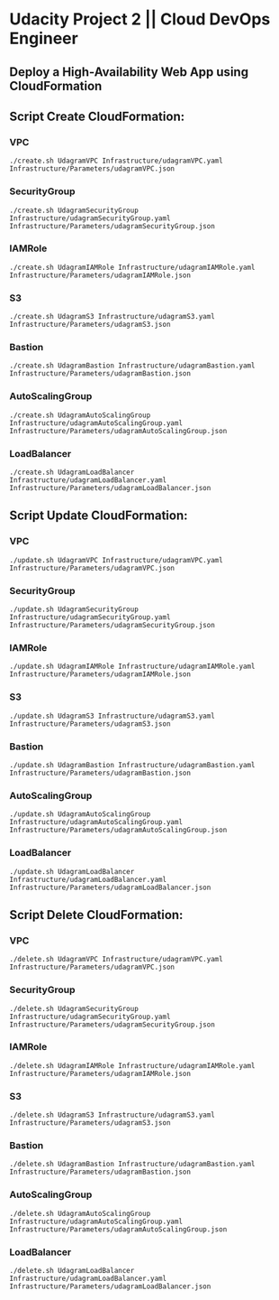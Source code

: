 # Udacity Project 2 || Cloud DevOps Engineer

## Deploy a High-Availability Web App using CloudFormation

## Script Create CloudFormation:

### VPC
	./create.sh UdagramVPC Infrastructure/udagramVPC.yaml Infrastructure/Parameters/udagramVPC.json

### SecurityGroup
	./create.sh UdagramSecurityGroup Infrastructure/udagramSecurityGroup.yaml Infrastructure/Parameters/udagramSecurityGroup.json

### IAMRole
	./create.sh UdagramIAMRole Infrastructure/udagramIAMRole.yaml Infrastructure/Parameters/udagramIAMRole.json

### S3
	./create.sh UdagramS3 Infrastructure/udagramS3.yaml Infrastructure/Parameters/udagramS3.json

### Bastion
	./create.sh UdagramBastion Infrastructure/udagramBastion.yaml Infrastructure/Parameters/udagramBastion.json

### AutoScalingGroup
	./create.sh UdagramAutoScalingGroup Infrastructure/udagramAutoScalingGroup.yaml Infrastructure/Parameters/udagramAutoScalingGroup.json

### LoadBalancer
	./create.sh UdagramLoadBalancer Infrastructure/udagramLoadBalancer.yaml Infrastructure/Parameters/udagramLoadBalancer.json
	
## Script Update CloudFormation:

### VPC
	./update.sh UdagramVPC Infrastructure/udagramVPC.yaml Infrastructure/Parameters/udagramVPC.json

### SecurityGroup
	./update.sh UdagramSecurityGroup Infrastructure/udagramSecurityGroup.yaml Infrastructure/Parameters/udagramSecurityGroup.json

### IAMRole
	./update.sh UdagramIAMRole Infrastructure/udagramIAMRole.yaml Infrastructure/Parameters/udagramIAMRole.json

### S3
	./update.sh UdagramS3 Infrastructure/udagramS3.yaml Infrastructure/Parameters/udagramS3.json

### Bastion
	./update.sh UdagramBastion Infrastructure/udagramBastion.yaml Infrastructure/Parameters/udagramBastion.json

### AutoScalingGroup
	./update.sh UdagramAutoScalingGroup Infrastructure/udagramAutoScalingGroup.yaml Infrastructure/Parameters/udagramAutoScalingGroup.json

### LoadBalancer
	./update.sh UdagramLoadBalancer Infrastructure/udagramLoadBalancer.yaml Infrastructure/Parameters/udagramLoadBalancer.json

## Script Delete CloudFormation:

### VPC
	./delete.sh UdagramVPC Infrastructure/udagramVPC.yaml Infrastructure/Parameters/udagramVPC.json

### SecurityGroup
	./delete.sh UdagramSecurityGroup Infrastructure/udagramSecurityGroup.yaml Infrastructure/Parameters/udagramSecurityGroup.json

### IAMRole
	./delete.sh UdagramIAMRole Infrastructure/udagramIAMRole.yaml Infrastructure/Parameters/udagramIAMRole.json

### S3
	./delete.sh UdagramS3 Infrastructure/udagramS3.yaml Infrastructure/Parameters/udagramS3.json

### Bastion
	./delete.sh UdagramBastion Infrastructure/udagramBastion.yaml Infrastructure/Parameters/udagramBastion.json

### AutoScalingGroup
	./delete.sh UdagramAutoScalingGroup Infrastructure/udagramAutoScalingGroup.yaml Infrastructure/Parameters/udagramAutoScalingGroup.json

### LoadBalancer
	./delete.sh UdagramLoadBalancer Infrastructure/udagramLoadBalancer.yaml Infrastructure/Parameters/udagramLoadBalancer.json
